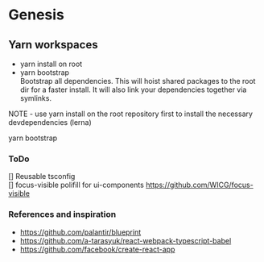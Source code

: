 # Genesis

## Yarn workspaces

- yarn install on root
- yarn bootstrap  
  Bootstrap all dependencies. This will hoist shared packages to the root dir for a faster install.
  It will also link your dependencies together via symlinks.

NOTE - use yarn install on the root repository first to install the necessary devdependencies
(lerna)

yarn bootstrap

### ToDo

[] Reusable tsconfig  
[] focus-visible polifill for ui-components https://github.com/WICG/focus-visible

### References and inspiration

- https://github.com/palantir/blueprint
- https://github.com/a-tarasyuk/react-webpack-typescript-babel
- https://github.com/facebook/create-react-app
